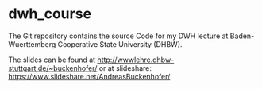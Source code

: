 # dwh_course
The Git repository contains the source Code for my DWH lecture at Baden-Wuerttemberg Cooperative State University (DHBW).

The slides can be found at http://wwwlehre.dhbw-stuttgart.de/~buckenhofer/ or at slideshare: https://www.slideshare.net/AndreasBuckenhofer/
